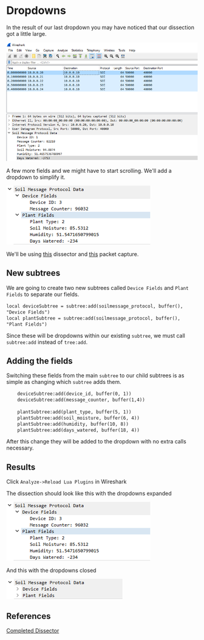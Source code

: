 # Dropdowns

In the result of our last dropdown you may have noticed that our dissection got a little large.

![alt text](https://github.com/paramedicjack/Wireshark-for-Software-Engineers/blob/main/Dissectors/2%20More%20Protos/photos/results1.PNG?raw=true)

 A few more fields and we might have to start scrolling. We'll add a dropdown to simplify it.
 
 ![alt text](https://github.com/paramedicjack/Wireshark-for-Software-Engineers/blob/main/Dissectors/3%20Dropdowns/photos/results1.PNG?raw=true)
 
We'll be using [this](https://github.com/paramedicjack/Wireshark-for-Software-Engineers/blob/main/Dissectors/2%20More%20Protos/dissectors/soildissector.lua "this") dissector and [this](https://github.com/paramedicjack/Wireshark-for-Software-Engineers/blob/main/Dissectors/2%20More%20Protos/sample_captures/BigEndian.cap "this") packet capture.

## New subtrees

We are going to create two new subtrees called `Device Fields` and `Plant Fields` to separate our fields.

```
local deviceSubtree = subtree:add(soilmessage_protocol, buffer(), "Device Fields")
local plantSubtree = subtree:add(soilmessage_protocol, buffer(), "Plant Fields")
```

Since these will be dropdowns within our existing `subtree`, we must call `subtree:add` instead of `tree:add`.

## Adding the fields

Switching these fields from the main `subtree` to our child subtrees is as simple as changing which `subtree` adds them.

```
	deviceSubtree:add(device_id, buffer(0, 1))
	deviceSubtree:add(message_counter, buffer(1,4))
	
	plantSubtree:add(plant_type, buffer(5, 1))
	plantSubtree:add(soil_moisture, buffer(6, 4))
	plantSubtree:add(humidity, buffer(10, 8))
	plantSubtree:add(days_watered, buffer(18, 4))
```

After this change they will be added to the dropdown with no extra calls necessary. 


## Results

Click `Analyze->Reload Lua Plugins` in Wireshark

The dissection should look like this with the dropdowns expanded

![alt text](https://github.com/paramedicjack/Wireshark-for-Software-Engineers/blob/main/Dissectors/3%20Dropdowns/photos/results1.PNG?raw=true)

And this with the dropdowns closed

![alt text](https://github.com/paramedicjack/Wireshark-for-Software-Engineers/blob/main/Dissectors/3%20Dropdowns/photos/results2.PNG?raw=true)

## References

[Completed Dissector](https://github.com/paramedicjack/Wireshark-for-Software-Engineers/blob/main/Dissectors/3%20Dropdowns/sample_dissectors/soildissector.lua "Completed Dissector")




